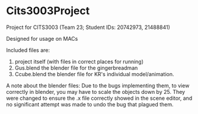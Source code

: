 # Cits3003Project

Project for CITS3003 (Team 23; Student IDs: 20742973, 21488841)

Designed for usage on MACs

Included files are:
1. project itself (with files in correct places for running)
2. Gus.blend 	the blender file for the gingerbreadman
3. Ccube.blend 	the blender file for KR's individual model/animation.

A note about the blender files: Due to the bugs implementing them, to view correctly in blender, you may have to scale the objects down by 25.
They were changed to ensure the .x file correctly showed in the scene editor, and no significant attempt was made to undo the bug that plagued them.

